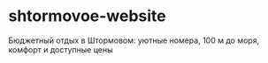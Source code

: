 # shtormovoe-website
Бюджетный отдых в Штормовом: уютные номера, 100 м до моря, комфорт и доступные цены
